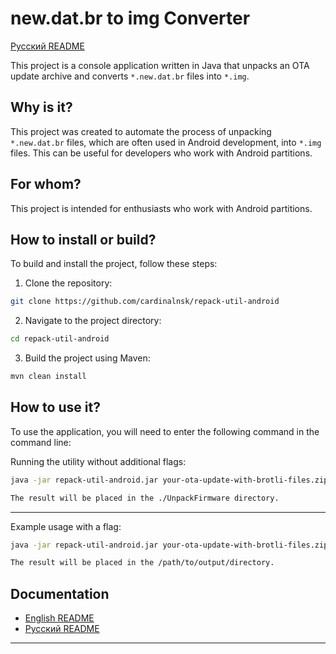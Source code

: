 # new.dat.br to img Converter
[Русский README](https://github.com/cardinalnsk/repack-util-android/blob/main/README.md)

This project is a console application written in Java that unpacks an OTA update archive and converts `*.new.dat.br` files into `*.img`.

## Why is it?

This project was created to automate the process of unpacking `*.new.dat.br` files, which are often used in Android development, into `*.img` files. This can be useful for developers who work with Android partitions.

## For whom?

This project is intended for enthusiasts who work with Android partitions.

## How to install or build?

To build and install the project, follow these steps:

1. Clone the repository:
```bash
git clone https://github.com/cardinalnsk/repack-util-android
```

2. Navigate to the project directory:
```bash
cd repack-util-android
```

3. Build the project using Maven:
```bash
mvn clean install
```

## How to use it?

To use the application, you will need to enter the following command in the command line:

Running the utility without additional flags:
```bash
java -jar repack-util-android.jar your-ota-update-with-brotli-files.zip

The result will be placed in the ./UnpackFirmware directory.
```

---

Example usage with a flag:
```bash
java -jar repack-util-android.jar your-ota-update-with-brotli-files.zip -o /path/to/output/directory

The result will be placed in the /path/to/output/directory.
```

## Documentation

- [English README](https://github.com/cardinalnsk/repack-util-android/README_EN.md)
- [Русский README](https://github.com/cardinalnsk/repack-util-android/README.md)

---